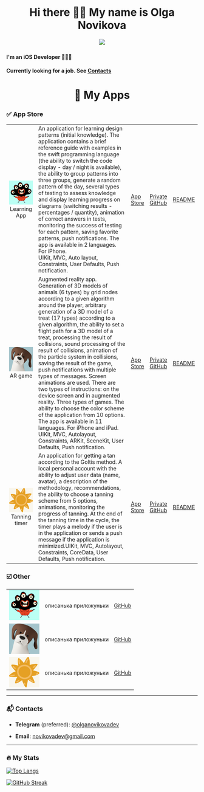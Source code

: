 <h1 align="center"> Hi there 👋🏼 My name is Olga Novikova </h1>


<div id="header" align="center">
  <img src="https://media.giphy.com/media/3ov9k1173PdfJWRsoE/giphy.gif" width="200"/>
</div>

#### I'm an iOS Developer 👩🏻‍💻

#### Currently looking for a job. See [Contacts](#Сontacts)

<h1 align="center"> 📱 My Apps </h1>

### ✅  App Store
<table>
    <tr>
      <td align="center"><img src="https://github.com/NovikovaOlga/novikovaolga/blob/main/App_appstore/Patterns/pattern_iconApp.png" width="200"> Learning App </td>
      <td> An application for learning design patterns (initial knowledge).
The application contains a brief reference guide with examples in the swift programming language (the ability to switch the code display - day / night is available), the ability to group patterns into three groups, generate a random pattern of the day, several types of testing to assess knowledge and display learning progress on diagrams (switching results - percentages / quantity), animation of correct answers in tests, monitoring the success of testing for each pattern, saving favorite patterns, push notifications. The app is available in 2 languages. For iPhone. <br />  UIKit, MVC, Auto layout, Constraints, User Defaults, Push notification. </td>
  <td> <a href="https://apps.apple.com/us/app/design-patterns-the-beginning/id6445992650">App Store</a></td>
      <td><a href="https://github.com/NovikovaOlga/Patterns_AppStore">Private GitHub</a></td>
      <td><a href="https://github.com/NovikovaOlga/SunTimer_AppStore">README</a></td>
    </tr>
   <td align="center"><img src="https://github.com/NovikovaOlga/novikovaolga/blob/main/App_appstore/BigParty/bigParty_iconApp.png" width="200px"> AR game </td>
      <td>Augmented reality app. Generation of 3D models of animals (6 types) by grid nodes according to a given algorithm around the player, arbitrary generation of a 3D model of a treat (17 types) according to a given algorithm, the ability to set a flight path for a 3D model of a treat, processing the result of collisions, sound processing of the result of collisions, animation of the particle system in collisions, saving the result of the game, push notifications with multiple types of messages. Screen animations are used. There are two types of instructions: on the device screen and in augmented reality. Three types of games. The ability to choose the color scheme of the application from 10 options. The app is available in 11 languages. For iPhone and iPad. <br /> 
 UIKit, MVC, Autolayout, Constraints, ARKit, SceneKit, User Defaults, Push notification.</td>
      <td> <a href="https://apps.apple.com/us/app/big-party-ar-игра/id6443662796">App Store</a></td>
      <td><a href="https://github.com/NovikovaOlga/BigParty_AppStore">Private GitHub</a></td>
      <td><a href="https://github.com/NovikovaOlga/SunTimer_AppStore">README</a></td>
    </tr>
 <td align="center"><img src="https://github.com/NovikovaOlga/novikovaolga/blob/main/App_appstore/SunTimer/sunTimer_iconApp.png" width="200px"> Tanning timer </td>
      <td> An application for getting a tan according to the Goltis method. A local personal account with the ability to adjust user data (name, avatar), a description of the methodology, recommendations, the ability to choose a tanning scheme from 5 options, animations, monitoring the progress of tanning. At the end of the tanning time in the cycle, the timer plays a melody if the user is in the application or sends a push message if the application is minimized.UIKit, MVC, Autolayout, Constraints, CoreData, User Defaults, Push notification. </td>
      <td> <a href="https://apps.apple.com/us/app/sun-timer/id1636716597">App Store</a></td>
      <td><a href="https://github.com/NovikovaOlga/SunTimer_AppStore">Private GitHub</a></td>
      <td><a href="https://github.com/NovikovaOlga/novikovaolga/blob/main/App_appstore/Patterns/README_patterns.md">README</a></td>
    </tr>
</table>

### ☑️ Other
<table>
    <tr>
      <td><img src="https://github.com/NovikovaOlga/novikovaolga/blob/main/iconApp/pattern_iconApp.png" width="80px"></td>
      <td> описанька приложуньки </td>
      <td> <a href="https://apps.apple.com/us/app/design-patterns-the-beginning/id6445992650">GitHub</a></td>
    </tr>
   <td><img src="https://github.com/NovikovaOlga/novikovaolga/blob/main/iconApp/bigParty_iconApp.png" width="80px"></td>
      <td>описанька приложуньки </td>
      <td> <a href="https://apps.apple.com/us/app/design-patterns-the-beginning/id6445992650">GitHub</a></td>
    </tr>
     <td><img src="https://github.com/NovikovaOlga/novikovaolga/blob/main/iconApp/sunTimer_iconApp.png" width="80px"></td>
      <td>описанька приложуньки </td>
      <td> <a href="https://apps.apple.com/us/app/design-patterns-the-beginning/id6445992650">GitHub</a></td>
    </tr>
</table>

---

### 📬 Contacts

- **Telegram** (preferred): [@olganovikovadev](https://t.me/olganovikovadev)

- **Email**: [novikovadev@gmail.com](mailto:novikovadev@gmail.com)

---

### 🔥 My Stats

[![Top Langs](https://github-readme-stats.vercel.app/api/top-langs/?username=novikovaolga&layout=compact&theme=vision-friendly-dark)](https://github.com/anuraghazra/github-readme-stats)


[![GitHub Streak](http://github-readme-streak-stats.herokuapp.com?user=novikovaolga&theme=highcontrast&border_radius=4&mode=weekly)](https://git.io/streak-stats)
